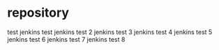 # repository
test
jenkins test
jenkins test 2
jenkins test 3
jenkins test 4
jenkins test 5
jenkins test 6
jenkins test 7
jenkins test 8
